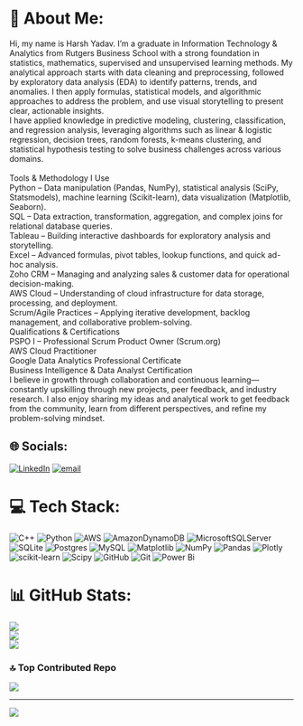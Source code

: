 # 💫 About Me:
Hi, my name is Harsh Yadav. I’m a graduate in Information Technology & Analytics from Rutgers Business School with a strong foundation in statistics, mathematics, supervised and unsupervised learning methods. My analytical approach starts with data cleaning and preprocessing, followed by exploratory data analysis (EDA) to identify patterns, trends, and anomalies. I then apply formulas, statistical models, and algorithmic approaches to address the problem, and use visual storytelling to present clear, actionable insights.<br>I have applied knowledge in predictive modeling, clustering, classification, and regression analysis, leveraging algorithms such as linear & logistic regression, decision trees, random forests, k-means clustering, and statistical hypothesis testing to solve business challenges across various domains.<br><br>Tools & Methodology I Use<br>Python – Data manipulation (Pandas, NumPy), statistical analysis (SciPy, Statsmodels), machine learning (Scikit-learn), data visualization (Matplotlib, Seaborn).<br>SQL – Data extraction, transformation, aggregation, and complex joins for relational database queries.<br>Tableau – Building interactive dashboards for exploratory analysis and storytelling.<br>Excel – Advanced formulas, pivot tables, lookup functions, and quick ad-hoc analysis.<br>Zoho CRM – Managing and analyzing sales & customer data for operational decision-making.<br>AWS Cloud – Understanding of cloud infrastructure for data storage, processing, and deployment.<br>Scrum/Agile Practices – Applying iterative development, backlog management, and collaborative problem-solving.<br>Qualifications & Certifications<br>PSPO I – Professional Scrum Product Owner (Scrum.org)<br>AWS Cloud Practitioner<br>Google Data Analytics Professional Certificate<br>Business Intelligence & Data Analyst Certification<br>I believe in growth through collaboration and continuous learning—constantly upskilling through new projects, peer feedback, and industry research. I also enjoy sharing my ideas and analytical work to get feedback from the community, learn from different perspectives, and refine my problem-solving mindset.


## 🌐 Socials:
[![LinkedIn](https://img.shields.io/badge/LinkedIn-%230077B5.svg?logo=linkedin&logoColor=white)](https://linkedin.com/in/http://www.linkedin.com/in/harsh-yadav-760b0929a) [![email](https://img.shields.io/badge/Email-D14836?logo=gmail&logoColor=white)](mailto:harshryadav24@gmail.com) 

# 💻 Tech Stack:
![C++](https://img.shields.io/badge/c++-%2300599C.svg?style=plastic&logo=c%2B%2B&logoColor=white) ![Python](https://img.shields.io/badge/python-3670A0?style=plastic&logo=python&logoColor=ffdd54) ![AWS](https://img.shields.io/badge/AWS-%23FF9900.svg?style=plastic&logo=amazon-aws&logoColor=white) ![AmazonDynamoDB](https://img.shields.io/badge/Amazon%20DynamoDB-4053D6?style=plastic&logo=Amazon%20DynamoDB&logoColor=white) ![MicrosoftSQLServer](https://img.shields.io/badge/Microsoft%20SQL%20Server-CC2927?style=plastic&logo=microsoft%20sql%20server&logoColor=white) ![SQLite](https://img.shields.io/badge/sqlite-%2307405e.svg?style=plastic&logo=sqlite&logoColor=white) ![Postgres](https://img.shields.io/badge/postgres-%23316192.svg?style=plastic&logo=postgresql&logoColor=white) ![MySQL](https://img.shields.io/badge/mysql-4479A1.svg?style=plastic&logo=mysql&logoColor=white) ![Matplotlib](https://img.shields.io/badge/Matplotlib-%23ffffff.svg?style=plastic&logo=Matplotlib&logoColor=black) ![NumPy](https://img.shields.io/badge/numpy-%23013243.svg?style=plastic&logo=numpy&logoColor=white) ![Pandas](https://img.shields.io/badge/pandas-%23150458.svg?style=plastic&logo=pandas&logoColor=white) ![Plotly](https://img.shields.io/badge/Plotly-%233F4F75.svg?style=plastic&logo=plotly&logoColor=white) ![scikit-learn](https://img.shields.io/badge/scikit--learn-%23F7931E.svg?style=plastic&logo=scikit-learn&logoColor=white) ![Scipy](https://img.shields.io/badge/SciPy-%230C55A5.svg?style=plastic&logo=scipy&logoColor=%white) ![GitHub](https://img.shields.io/badge/github-%23121011.svg?style=plastic&logo=github&logoColor=white) ![Git](https://img.shields.io/badge/git-%23F05033.svg?style=plastic&logo=git&logoColor=white) ![Power Bi](https://img.shields.io/badge/power_bi-F2C811?style=plastic&logo=powerbi&logoColor=black)
# 📊 GitHub Stats:
![](https://github-readme-stats.vercel.app/api?username=harshyad24&theme=dark&hide_border=false&include_all_commits=true&count_private=false)<br/>
![](https://nirzak-streak-stats.vercel.app/?user=harshyad24&theme=dark&hide_border=false)<br/>
![](https://github-readme-stats.vercel.app/api/top-langs/?username=harshyad24&theme=dark&hide_border=false&include_all_commits=true&count_private=false&layout=compact)

### 🔝 Top Contributed Repo
![](https://github-contributor-stats.vercel.app/api?username=harshyad24&limit=5&theme=dark&combine_all_yearly_contributions=true)

---
[![](https://visitcount.itsvg.in/api?id=harshyad24&icon=0&color=0)](https://visitcount.itsvg.in)

<!-- Proudly created with GPRM ( https://gprm.itsvg.in ) -->
